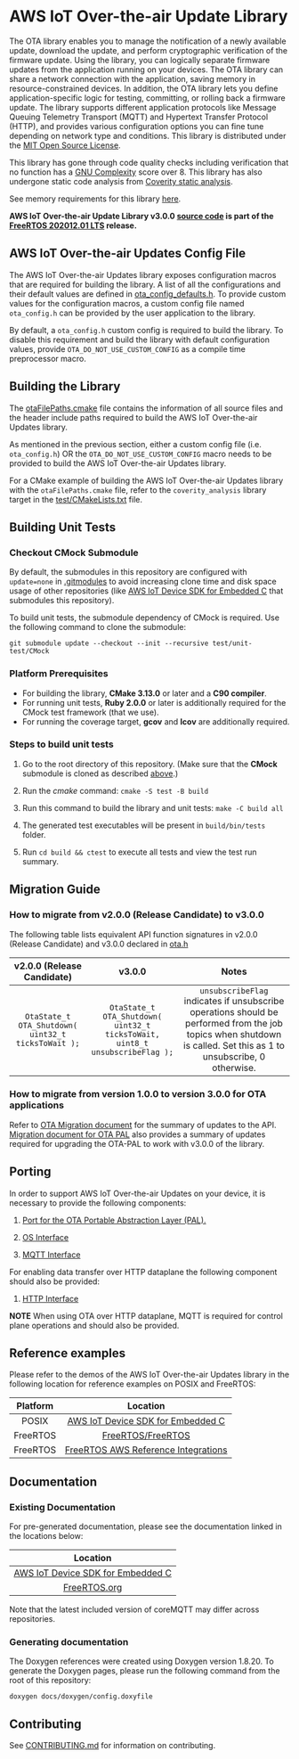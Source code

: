 # AWS IoT Over-the-air Update Library

The OTA library enables you to manage the notification of a newly available update, download the update, and perform cryptographic verification of the firmware update. Using the library, you can logically separate firmware updates from the application running on your devices. The OTA library can share a network connection with the application, saving memory in resource-constrained devices. In addition, the OTA library lets you define application-specific logic for testing, committing, or rolling back a firmware update. The library supports different application protocols like Message Queuing Telemetry Transport (MQTT) and Hypertext Transfer Protocol (HTTP), and provides various configuration options you can fine tune depending on network type and conditions. This library is distributed under the [MIT Open Source License](LICENSE).

This library has gone through code quality checks including verification that no function has a [GNU Complexity](https://www.gnu.org/software/complexity/manual/complexity.html) score over 8. This library has also undergone static code analysis from [Coverity static analysis](https://scan.coverity.com/).

See memory requirements for this library [here](./docs/doxygen/include/size_table.md).

**AWS IoT Over-the-air Update Library v3.0.0 [source code](https://github.com/aws/ota-for-aws-iot-embedded-sdk/tree/v3.0.0/source) is part of the [FreeRTOS 202012.01 LTS](https://github.com/FreeRTOS/FreeRTOS-LTS/tree/202012.01-LTS) release.**

## AWS IoT Over-the-air Updates Config File

The AWS IoT Over-the-air Updates library exposes configuration macros that are required for building the library. A list of all the configurations and their default values are defined in [ota_config_defaults.h](source/include/ota_config_defaults.h). To provide custom values for the configuration macros, a custom config file named `ota_config.h` can be provided by the user application to the library.

By default, a `ota_config.h` custom config is required to build the library. To disable this requirement and build the library with default configuration values, provide `OTA_DO_NOT_USE_CUSTOM_CONFIG` as a compile time preprocessor macro.

## Building the Library
The [otaFilePaths.cmake](otaFilePaths.cmake) file contains the information of all source files and the header include paths required to build the AWS IoT Over-the-air Updates library.

As mentioned in the previous section, either a custom config file (i.e. `ota_config.h`) OR the `OTA_DO_NOT_USE_CUSTOM_CONFIG` macro needs to be provided to build the AWS IoT Over-the-air Updates library.

For a CMake example of building the AWS IoT Over-the-air Updates library with the `otaFilePaths.cmake` file, refer to the `coverity_analysis` library target in the [test/CMakeLists.txt](test/CMakeLists.txt) file.

## Building Unit Tests
### Checkout CMock Submodule
By default, the submodules in this repository are configured with `update=none` in [.gitmodules](.gitmodules) to avoid increasing clone time and disk space usage of other repositories (like [AWS IoT Device SDK for Embedded C](https://github.com/aws/aws-iot-device-sdk-embedded-C) that submodules this repository).

To build unit tests, the submodule dependency of CMock is required. Use the following command to clone the submodule:
```
git submodule update --checkout --init --recursive test/unit-test/CMock
```

### Platform Prerequisites

- For building the library, **CMake 3.13.0** or later and a **C90 compiler**.
- For running unit tests, **Ruby 2.0.0** or later is additionally required for the CMock test framework (that we use).
- For running the coverage target, **gcov** and **lcov** are additionally required.

### Steps to build unit tests

1. Go to the root directory of this repository. (Make sure that the **CMock** submodule is cloned as described [above](#checkout-cmock-submodule).)

1. Run the *cmake* command: `cmake -S test -B build`

1. Run this command to build the library and unit tests: `make -C build all`

1. The generated test executables will be present in `build/bin/tests` folder.

1. Run `cd build && ctest` to execute all tests and view the test run summary.

## Migration Guide

### How to migrate from v2.0.0 (Release Candidate) to v3.0.0

The following table lists equivalent API function signatures in v2.0.0 (Release Candidate) and v3.0.0 declared in [ota.h](source/include/ota.h)

| v2.0.0 (Release Candidate) | v3.0.0 | Notes |
| :-: | :-: | :-: |
| `OtaState_t OTA_Shutdown( uint32_t ticksToWait );` | `OtaState_t OTA_Shutdown( uint32_t ticksToWait, uint8_t unsubscribeFlag );` | `unsubscribeFlag` indicates if unsubscribe operations should be performed from the job topics when shutdown is called. Set this as 1 to unsubscribe, 0 otherwise. |

### How to migrate from version 1.0.0 to version 3.0.0 for OTA applications

Refer to [OTA Migration document](https://docs.aws.amazon.com/freertos/latest/portingguide/porting-migration-ota.html) for the summary of updates to the API.
[Migration document for OTA PAL](https://docs.aws.amazon.com/freertos/latest/portingguide/porting-migration-ota-pal.html) also provides a summary of updates required for upgrading the OTA-PAL to work with v3.0.0 of the library.

## Porting

In order to support AWS IoT Over-the-air Updates on your device, it is necessary to provide the following components:
1. [Port for the OTA Portable Abstraction Layer (PAL).](https://docs.aws.amazon.com/embedded-csdk/202103.00/lib-ref/libraries/aws/ota-for-aws-iot-embedded-sdk/docs/doxygen/output/html/ota_porting.html#ota_porting_pal)

1. [OS Interface](https://docs.aws.amazon.com/embedded-csdk/202103.00/lib-ref/libraries/aws/ota-for-aws-iot-embedded-sdk/docs/doxygen/output/html/ota_porting.html#ota_porting_os)

1. [MQTT Interface](https://docs.aws.amazon.com/embedded-csdk/202103.00/lib-ref/libraries/aws/ota-for-aws-iot-embedded-sdk/docs/doxygen/output/html/ota_porting.html#ota_porting_mqtt)

For enabling data transfer over HTTP dataplane the following component should also be provided:

1. [HTTP Interface](https://docs.aws.amazon.com/embedded-csdk/202103.00/lib-ref/libraries/aws/ota-for-aws-iot-embedded-sdk/docs/doxygen/output/html/ota_porting.html#ota_porting_http)

**NOTE** When using OTA over HTTP dataplane, MQTT is required for control plane operations and should also be provided.
## Reference examples

Please refer to the demos of the AWS IoT Over-the-air Updates library in the following location for reference examples on POSIX and FreeRTOS:

| Platform | Location |
| :-: | :-: |
| POSIX | [AWS IoT Device SDK for Embedded C](https://github.com/aws/aws-iot-device-sdk-embedded-C/tree/main/demos/ota) |
| FreeRTOS | [FreeRTOS/FreeRTOS](https://github.com/FreeRTOS/FreeRTOS/tree/main/FreeRTOS-Plus/Demo/AWS/Ota_Windows_Simulator) | 
| FreeRTOS | [FreeRTOS AWS Reference Integrations](https://github.com/aws/amazon-freertos/tree/main/demos/ota) |

## Documentation

### Existing Documentation

For pre-generated documentation, please see the documentation linked in the locations below:

| Location |
| :-: |
| [AWS IoT Device SDK for Embedded C](https://github.com/aws/aws-iot-device-sdk-embedded-C#releases-and-documentation) |
| [FreeRTOS.org](https://freertos.org/Documentation/api-ref/ota-for-aws-iot-embedded-sdk/docs/doxygen/output/html/index.html) |

Note that the latest included version of coreMQTT may differ across repositories.
### Generating documentation

The Doxygen references were created using Doxygen version 1.8.20. To generate the
Doxygen pages, please run the following command from the root of this repository:

```shell
doxygen docs/doxygen/config.doxyfile
```

## Contributing

See [CONTRIBUTING.md](./.github/CONTRIBUTING.md) for information on contributing.
